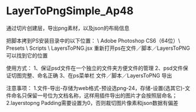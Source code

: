 # LayerToPngSimple_Ap48
通过切片创建层，导出png素材，以及json的布局信息

把脚本拷到PS安装目录中的以下位置：
\ Adob​​e Photoshop CS6（64位）\ Presets \ Scripts \ LayersToPNG.jsx
重新打开ps在文件／脚本／LayersToPNG可以找到它的位置

使用方式：
1、保证psd文件在一个独立的文件夹方便文件的管理
2、psd文件保证切图完整、命名正确
3、在ps菜单栏 文件／脚本／LayersToPNG 导出

注意事项：
1.文件-导出-存储为web格式-预设选png-24，存储-设置(选其它)-文件命名只保留一号位为文档名称，这样用插件导出的图片才会按照层命名；
2.layerstopng Padding需要设置为0，否则裁切图片像素和json数据有偏差

